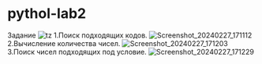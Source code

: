 # pythol-lab2
Задание
![tz](https://github.com/Savch1k/pythol-lab2/assets/160525024/168e9a46-2b5a-476c-ae6b-8397ce2ab56e)
1.Поиск подходящих кодов.
![Screenshot_20240227_171112](https://github.com/Savch1k/pythol-lab2/assets/160525024/c2e14a62-5c2d-4bed-9d0f-dcd7da026aa6)
2.Вычисление количества чисел.
![Screenshot_20240227_171203](https://github.com/Savch1k/pythol-lab2/assets/160525024/ce6581fd-c1be-4a38-be3b-f3e75ed14211)
3.Поиск чисел подходящих под условие.
![Screenshot_20240227_171229](https://github.com/Savch1k/pythol-lab2/assets/160525024/d291d93e-fd43-402a-9483-c7faab6d8244)
